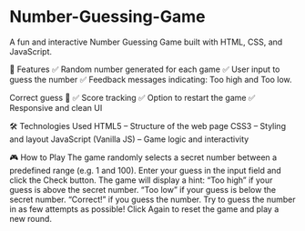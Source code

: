 # Number-Guessing-Game
A fun and interactive Number Guessing Game built with HTML, CSS, and JavaScript.

🚀 Features
✅ Random number generated for each game
✅ User input to guess the number
✅ Feedback messages indicating: Too high and Too low.

Correct guess 🎉
✅ Score tracking
✅ Option to restart the game
✅ Responsive and clean UI

🛠️ Technologies Used
HTML5 – Structure of the web page
CSS3 – Styling and layout
JavaScript (Vanilla JS) – Game logic and interactivity

🎮 How to Play
The game randomly selects a secret number between a predefined range (e.g. 1 and 100).
Enter your guess in the input field and click the Check button.
The game will display a hint:
“Too high” if your guess is above the secret number.
“Too low” if your guess is below the secret number.
“Correct!” if you guess the number.
Try to guess the number in as few attempts as possible!
Click Again to reset the game and play a new round.
